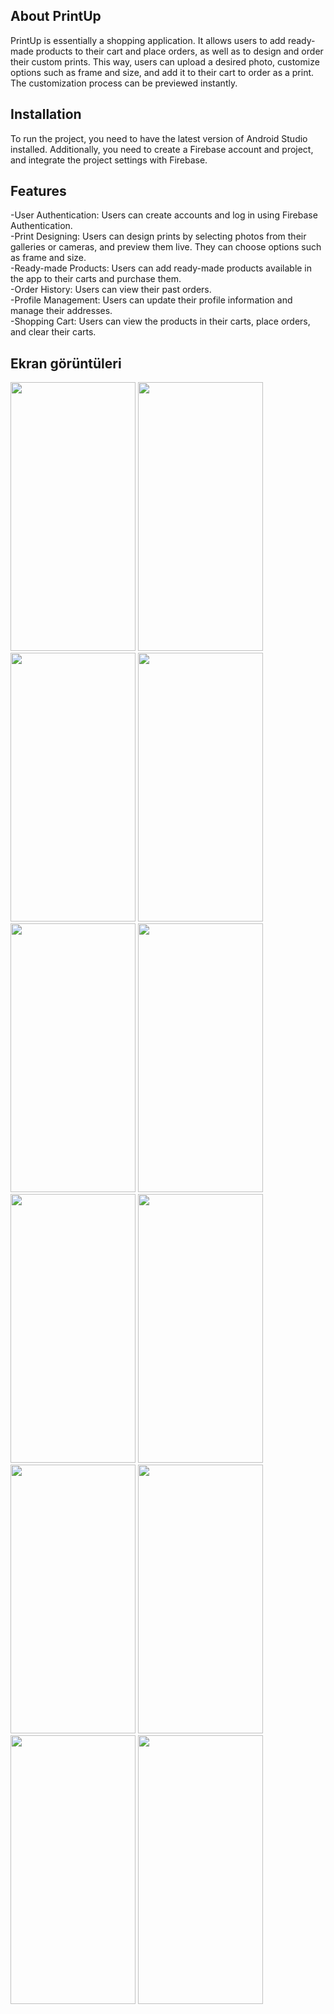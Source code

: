 
## About PrintUp

PrintUp is essentially a shopping application. It allows users to add ready-made products to their cart and place orders, as well as to design and order their custom prints. This way, users can upload a desired photo, customize options such as frame and size, and add it to their cart to order as a print. The customization process can be previewed instantly.

## Installation
To run the project, you need to have the latest version of Android Studio installed. Additionally, you need to create a Firebase account and project, and integrate the project settings with Firebase.

## Features

-User Authentication: Users can create accounts and log in using Firebase Authentication.<br>
-Print Designing: Users can design prints by selecting photos from their galleries or cameras, and preview them live. They can choose options such as frame and size.<br>
-Ready-made Products: Users can add ready-made products available in the app to their carts and purchase them.<br>
-Order History: Users can view their past orders.<br>
-Profile Management: Users can update their profile information and manage their addresses.<br>
-Shopping Cart: Users can view the products in their carts, place orders, and clear their carts.<br>

## Ekran görüntüleri
<img src="https://github.com/BarisFK/PrintUp/assets/92215497/7c7071ed-87c6-419d-a897-6e1e2264ef53" width="200" height="430" />
<img src="https://github.com/BarisFK/PrintUp/assets/92215497/8e256c72-3eb6-453b-a8b2-e2e55095aaef" width="200" height="430" />
<img src="https://github.com/BarisFK/PrintUp/assets/92215497/ca680e27-8ade-4c16-95ad-d9fb1bd892b2" width="200" height="430" />
<img src="https://github.com/BarisFK/PrintUp/assets/92215497/ffe7b626-b729-4c59-a5bb-18443284376e" width="200" height="430" />
<img src="https://github.com/BarisFK/PrintUp/assets/92215497/31c8bcaa-ebf4-4502-81fa-59509732c1af" width="200" height="430" />
<img src="https://github.com/BarisFK/PrintUp/assets/92215497/405bbad1-803d-4f5a-a7e9-d1e25059d088" width="200" height="430" />
<img src="https://github.com/BarisFK/PrintUp/assets/92215497/40727705-6b5e-4366-90ba-2a32115f9e15" width="200" height="430" />
<img src="https://github.com/BarisFK/PrintUp/assets/92215497/45282e83-82a7-40fb-81d5-7954187852d0" width="200" height="430" />
<img src="https://github.com/BarisFK/PrintUp/assets/92215497/2f3fed60-8961-45da-885c-88233af35eaf" width="200" height="430" />
<img src="https://github.com/BarisFK/PrintUp/assets/92215497/a516a5f0-914a-4726-9a06-2d58975748a2" width="200" height="430" />
<img src="https://github.com/BarisFK/PrintUp/assets/92215497/a3fc3893-040f-4280-832d-99f8fd0786af" width="200" height="430" />
<img src="https://github.com/BarisFK/PrintUp/assets/92215497/b772b4c0-b1f2-4fbc-ab72-9ed1c085acc9" width="200" height="430" />







